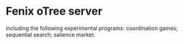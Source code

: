 # Fenix oTree server
including the following experimental programs: 
coordination games;
sequential search;
salience market.
